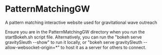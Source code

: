 # PatternMatchingGW
A pattern matching interactive website used for gravitational wave outreach

Ensure you are in the PatternMatchingGW directory when you run the startBokeh.sh script file.
Alternatively, you can run the "bokeh serve gravitySleuth --show" to run it locally, or "bokeh serve gravitySleuth --allow-websocket-origin=\*" to host it as a server for others to connect.
